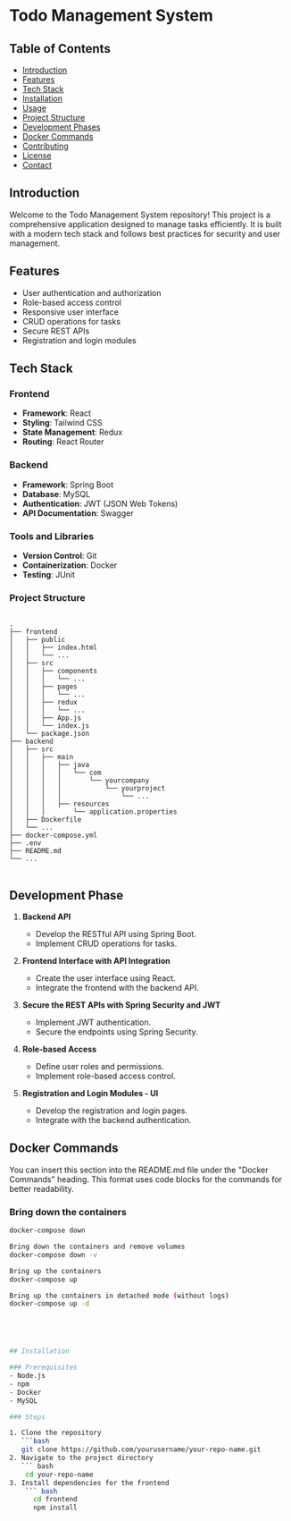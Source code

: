 # Todo Management System

## Table of Contents

- [Introduction](#introduction)
- [Features](#features)
- [Tech Stack](#tech-stack)
- [Installation](#installation)
- [Usage](#usage)
- [Project Structure](#project-structure)
- [Development Phases](#development-phases)
- [Docker Commands](#docker-commands)
- [Contributing](#contributing)
- [License](#license)
- [Contact](#contact)

## Introduction

Welcome to the Todo Management System repository! This project is a comprehensive application designed to manage tasks efficiently. It is built with a modern tech stack and follows best practices for security and user management.

## Features

- User authentication and authorization
- Role-based access control
- Responsive user interface
- CRUD operations for tasks
- Secure REST APIs
- Registration and login modules

## Tech Stack

### Frontend
- **Framework**: React
- **Styling**: Tailwind CSS
- **State Management**: Redux
- **Routing**: React Router

### Backend
- **Framework**: Spring Boot
- **Database**: MySQL
- **Authentication**: JWT (JSON Web Tokens)
- **API Documentation**: Swagger

### Tools and Libraries
- **Version Control**: Git
- **Containerization**: Docker
- **Testing**: JUnit

### Project Structure
<pre>
<code>
.
├── frontend
│   ├── public
│   │   ├── index.html
│   │   └── ...
│   ├── src
│   │   ├── components
│   │   │   └── ...
│   │   ├── pages
│   │   │   └── ...
│   │   ├── redux
│   │   │   └── ...
│   │   ├── App.js
│   │   └── index.js
│   └── package.json
├── backend
│   ├── src
│   │   ├── main
│   │   │   ├── java
│   │   │   │   └── com
│   │   │   │       └── yourcompany
│   │   │   │           └── yourproject
│   │   │   │               └── ...
│   │   │   ├── resources
│   │   │       └── application.properties
│   ├── Dockerfile
│   └── ...
├── docker-compose.yml
├── .env
├── README.md
└── ...
</code>
</pre>



## Development Phase

1. **Backend API**
   - Develop the RESTful API using Spring Boot.
   - Implement CRUD operations for tasks.

2. **Frontend Interface with API Integration**
   - Create the user interface using React.
   - Integrate the frontend with the backend API.

3. **Secure the REST APIs with Spring Security and JWT**
   - Implement JWT authentication.
   - Secure the endpoints using Spring Security.

4. **Role-based Access**
   - Define user roles and permissions.
   - Implement role-based access control.

5. **Registration and Login Modules - UI**
   - Develop the registration and login pages.
   - Integrate with the backend authentication.


## Docker Commands

You can insert this section into the README.md file under the "Docker Commands" heading. This format uses code blocks for the commands for better readability.

### Bring down the containers
```bash
docker-compose down

Bring down the containers and remove volumes
docker-compose down -v

Bring up the containers
docker-compose up

Bring up the containers in detached mode (without logs)
docker-compose up -d





## Installation

### Prerequisites
- Node.js
- npm
- Docker
- MySQL

### Steps

1. Clone the repository
   ```bash
   git clone https://github.com/yourusername/your-repo-name.git
2. Navigate to the project directory
   ``` bash
    cd your-repo-name
3. Install dependencies for the frontend
    ``` bash
      cd frontend
      npm install
